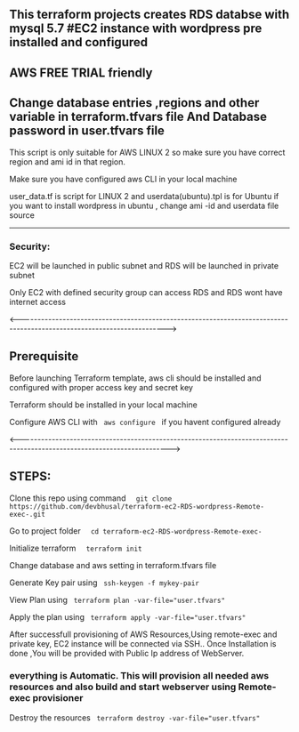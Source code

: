 This terraform projects creates
 RDS databse with mysql 5.7 
 #EC2 instance with wordpress pre installed and configured 
 ----------------------------------------------------------------------
 AWS FREE TRIAL friendly
 ----------------------------------------------------------------------
 Change database entries ,regions and other variable in terraform.tfvars file
 And Database password in user.tfvars file
 -------------------------------------------------------------------------
  This script is only suitable for AWS LINUX 2 so make sure you have correct region and 
  ami id in that region.

  Make sure you have configured aws CLI in your local machine

  user_data.tf is script for LINUX 2 and userdata(ubuntu).tpl is for Ubuntu
  if you want to install wordpress in ubuntu , change ami -id and userdata file source

  --------------------------------------------------------------------------------
 <h3> Security: </h3>
<p> EC2 will be launched in public subnet and RDS will be launched in private subnet </p>
<p> Only EC2 with defined security group can access RDS and RDS wont have internet access </p>


<----------------------------------------------------------------------------------------------------------------------->

<h2> Prerequisite </h2>
<p> Before launching Terraform template, aws cli should be installed and configured with proper access key and secret key </p>
<p> Terraform should be installed in your local machine </p>
<p> Configure AWS CLI with <code> aws configure </code> if you havent configured already </p>

<------------------------------------------------------------------------------------------------------------------------>

<h2> STEPS: </h2>

 <p>Clone this repo using command <code>  git clone https://github.com/devbhusal/terraform-ec2-RDS-wordpress-Remote-exec-.git</code></p>
 <p> Go to project folder         <code>  cd terraform-ec2-RDS-wordpress-Remote-exec- </code></p>
 <p>Initialize terraform          <code>  terraform init</code></p>
 <p>Change database and aws setting in terraform.tfvars file </p>
 <p>Generate Key pair using        <code> ssh-keygen -f mykey-pair  </code></p>
 <p>View Plan using                <code> terraform plan -var-file="user.tfvars"  </code></p>
 <p>Apply the plan using           <code> terraform apply -var-file="user.tfvars" </code></p>
 
 <p> After successfull provisioning of AWS Resources,Using remote-exec and private key, EC2 instance will be connected via  SSH.. Once Installation is done ,You will be provided with Public Ip address of WebServer.</p>
 <h3> everything is Automatic. This will provision all needed  aws resources and also build and start webserver using Remote-exec provisioner </h3>

 <p>Destroy the resources          <code> terraform destroy -var-file="user.tfvars" </code></p>




